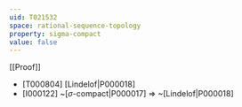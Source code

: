 ```yaml
---
uid: T021532
space: rational-sequence-topology
property: sigma-compact
value: false
---
```

[[Proof]]

* [T000804] [Lindelof|P000018]
* [I000122] ~[$\sigma$-compact|P000017] => ~[Lindelof|P000018]

